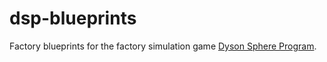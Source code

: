 # dsp-blueprints

Factory blueprints for the factory simulation game [Dyson Sphere Program](https://store.steampowered.com/app/1366540/Dyson_Sphere_Program/).

